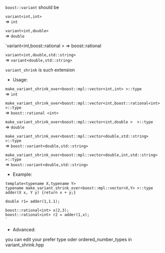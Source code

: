 `boost::variant` should be

`variant<int,int> `  
=> `int`

`variant<int,double> `  
=> `double`

`variant<int,boost::rational<int> >
=> boost::rational<int>


`variant<int,double,std::string> `  
=> `variant<double,std::string>`

`variant_shrink` is such extension

* Usage:

`make_variant_shrink_over<boost::mpl::vector<int,int> >::type`  
=> `int` 

`make_variant_shrink_over<boost::mpl::vector<int,boost::rational<int> >::type `  
=> `boost::rational <int>`

`make_variant_shrink_over<boost::mpl::vector<int,double >  >::type `  
=> `double `

`make_variant_shrink_over<boost::mpl::vector<double,std::string> >::type `  
=> `boost::variant<double,std::string>`

`make_variant_shrink_over<boost::mpl::vector<double,int,std::string> >::type `  
=> `boost::variant<double,std::string>`


* Example:

`template<typename X,typename Y> `  
`typename make_variant_shrink_over<boost::mpl::vector<X,Y> >::type `  
`adder(X x, Y y) {return x + y;} `  


`double r1= adder(1,1.1); `  


`boost::rational<int> x(2,3); `  
`boost::rational<int> r2 = adder(1,x); `  
`


* Advanced:

you can edit your prefer type oder  ordered_number_types in variant_shrink.hpp
